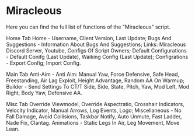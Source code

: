 # Miracleous
Here you can find the full list of functions of the "Miracleous" script.

Home Tab
Home - Username, Client Version, Last Update;
Bugs And Suggestions - Information About Bugs And Suggestions;
Links: Miracleous Discord Server, Youtube, Configs Of Script Owners;
Default Configurations - Default Conifg (Last Update), Waiking Config (Last Update);
Configrations - Export Config; Import Config.

Main Tab
Anti-Aim - Anti Aim: Manual Yaw, Force Defensive, Safe Head, Freestanding, Air Lag Exploit, Height Advantage, Random AA On Warmup;
Builder - Send Settings To CT/T Side, Side, State, Pitch, Yaw, Mod Left, Mod Right, Body Yaw, Defensive AA.

Misc Tab
Override Viewmodel, Override Aspectratio, Crosshair Indicators, Velocity Indicator, Manual Arrows, Log Events, Logo;
Miscellaneous - No Fall Damage, Avoid Collisions, Taskbar Notify, Auto Unmute, Fast Ladder, Nade Fix, Clantag.
Animations - Static Legs In Air, Leg Movement, Move Lean.

